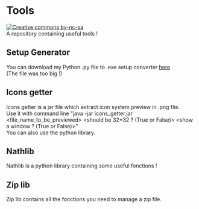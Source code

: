 # Tools  
[![Creative commons by-nc-sa](https://licensebuttons.net/l/by/4.0/88x31.png)](http://creativecommons.org/licenses/by/4.0/)  
A repository containing useful tools !  

## Setup Generator  
You can download my Python .py file to .exe setup converter [here](https://workupload.com/file/ZhEhYbVPEZq)  
(The file was too big !)  

## Icons getter  
Icons getter is a jar file which extract icon system preview in .png file.  
Use it with command line "java -jar icons_getter.jar <file_name_to_be_previewed> <target png file> <should be 32*32 ? (True or False)> <show a window ? (True or False)>"  
You can also use the python library.  
  
## Nathlib  
Nathlib is a python library containing some useful fonctions !  

## Zip lib  
Zip lib contains all the fonctions you need to manage a zip file.  
